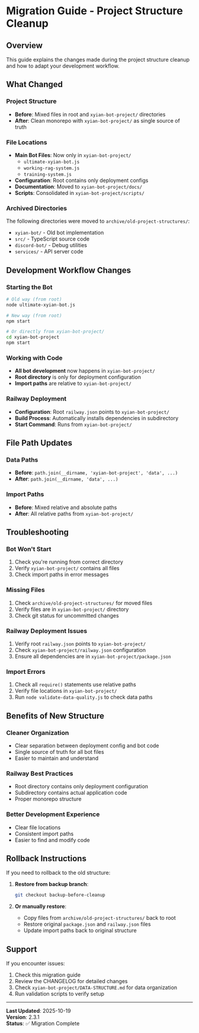 # Migration Guide - Project Structure Cleanup

## Overview

This guide explains the changes made during the project structure cleanup and how to adapt your development workflow.

## What Changed

### Project Structure
- **Before**: Mixed files in root and `xyian-bot-project/` directories
- **After**: Clean monorepo with `xyian-bot-project/` as single source of truth

### File Locations
- **Main Bot Files**: Now only in `xyian-bot-project/`
  - `ultimate-xyian-bot.js`
  - `working-rag-system.js`
  - `training-system.js`
- **Configuration**: Root contains only deployment configs
- **Documentation**: Moved to `xyian-bot-project/docs/`
- **Scripts**: Consolidated in `xyian-bot-project/scripts/`

### Archived Directories
The following directories were moved to `archive/old-project-structures/`:
- `xyian-bot/` - Old bot implementation
- `src/` - TypeScript source code
- `discord-bot/` - Debug utilities
- `services/` - API server code

## Development Workflow Changes

### Starting the Bot
```bash
# Old way (from root)
node ultimate-xyian-bot.js

# New way (from root)
npm start

# Or directly from xyian-bot-project/
cd xyian-bot-project
npm start
```

### Working with Code
- **All bot development** now happens in `xyian-bot-project/`
- **Root directory** is only for deployment configuration
- **Import paths** are relative to `xyian-bot-project/`

### Railway Deployment
- **Configuration**: Root `railway.json` points to `xyian-bot-project/`
- **Build Process**: Automatically installs dependencies in subdirectory
- **Start Command**: Runs from `xyian-bot-project/`

## File Path Updates

### Data Paths
- **Before**: `path.join(__dirname, 'xyian-bot-project', 'data', ...)`
- **After**: `path.join(__dirname, 'data', ...)`

### Import Paths
- **Before**: Mixed relative and absolute paths
- **After**: All relative paths from `xyian-bot-project/`

## Troubleshooting

### Bot Won't Start
1. Check you're running from correct directory
2. Verify `xyian-bot-project/` contains all files
3. Check import paths in error messages

### Missing Files
1. Check `archive/old-project-structures/` for moved files
2. Verify files are in `xyian-bot-project/` directory
3. Check git status for uncommitted changes

### Railway Deployment Issues
1. Verify root `railway.json` points to `xyian-bot-project/`
2. Check `xyian-bot-project/railway.json` configuration
3. Ensure all dependencies are in `xyian-bot-project/package.json`

### Import Errors
1. Check all `require()` statements use relative paths
2. Verify file locations in `xyian-bot-project/`
3. Run `node validate-data-quality.js` to check data paths

## Benefits of New Structure

### Cleaner Organization
- Clear separation between deployment config and bot code
- Single source of truth for all bot files
- Easier to maintain and understand

### Railway Best Practices
- Root directory contains only deployment configuration
- Subdirectory contains actual application code
- Proper monorepo structure

### Better Development Experience
- Clear file locations
- Consistent import paths
- Easier to find and modify code

## Rollback Instructions

If you need to rollback to the old structure:

1. **Restore from backup branch**:
   ```bash
   git checkout backup-before-cleanup
   ```

2. **Or manually restore**:
   - Copy files from `archive/old-project-structures/` back to root
   - Restore original `package.json` and `railway.json` files
   - Update import paths back to original structure

## Support

If you encounter issues:
1. Check this migration guide
2. Review the CHANGELOG for detailed changes
3. Check `xyian-bot-project/DATA-STRUCTURE.md` for data organization
4. Run validation scripts to verify setup

---

**Last Updated**: 2025-10-19  
**Version**: 2.3.1  
**Status**: ✅ Migration Complete

